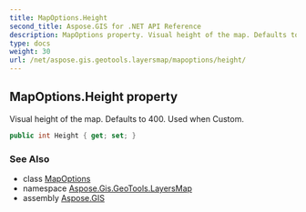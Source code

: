 ```yaml
---
title: MapOptions.Height
second_title: Aspose.GIS for .NET API Reference
description: MapOptions property. Visual height of the map. Defaults to 400. Used when Custom
type: docs
weight: 30
url: /net/aspose.gis.geotools.layersmap/mapoptions/height/
---
```

## MapOptions.Height property

Visual height of the map. Defaults to 400. Used when Custom.

```csharp
public int Height { get; set; }
```

### See Also

* class [MapOptions](../)
* namespace [Aspose.Gis.GeoTools.LayersMap](../../mapoptions/)
* assembly [Aspose.GIS](../../../)


